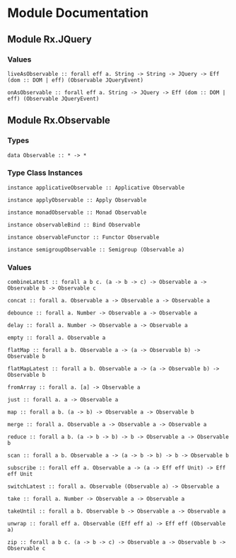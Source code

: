 # Module Documentation

## Module Rx.JQuery

### Values

    liveAsObservable :: forall eff a. String -> String -> JQuery -> Eff (dom :: DOM | eff) (Observable JQueryEvent)

    onAsObservable :: forall eff a. String -> JQuery -> Eff (dom :: DOM | eff) (Observable JQueryEvent)


## Module Rx.Observable

### Types

    data Observable :: * -> *


### Type Class Instances

    instance applicativeObservable :: Applicative Observable

    instance applyObservable :: Apply Observable

    instance monadObservable :: Monad Observable

    instance observableBind :: Bind Observable

    instance observableFunctor :: Functor Observable

    instance semigroupObservable :: Semigroup (Observable a)


### Values

    combineLatest :: forall a b c. (a -> b -> c) -> Observable a -> Observable b -> Observable c

    concat :: forall a. Observable a -> Observable a -> Observable a

    debounce :: forall a. Number -> Observable a -> Observable a

    delay :: forall a. Number -> Observable a -> Observable a

    empty :: forall a. Observable a

    flatMap :: forall a b. Observable a -> (a -> Observable b) -> Observable b

    flatMapLatest :: forall a b. Observable a -> (a -> Observable b) -> Observable b

    fromArray :: forall a. [a] -> Observable a

    just :: forall a. a -> Observable a

    map :: forall a b. (a -> b) -> Observable a -> Observable b

    merge :: forall a. Observable a -> Observable a -> Observable a

    reduce :: forall a b. (a -> b -> b) -> b -> Observable a -> Observable b

    scan :: forall a b. Observable a -> (a -> b -> b) -> b -> Observable b

    subscribe :: forall eff a. Observable a -> (a -> Eff eff Unit) -> Eff eff Unit

    switchLatest :: forall a. Observable (Observable a) -> Observable a

    take :: forall a. Number -> Observable a -> Observable a

    takeUntil :: forall a b. Observable b -> Observable a -> Observable a

    unwrap :: forall eff a. Observable (Eff eff a) -> Eff eff (Observable a)

    zip :: forall a b c. (a -> b -> c) -> Observable a -> Observable b -> Observable c



